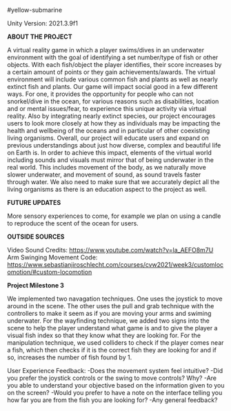 #yellow-submarine

Unity Version: 2021.3.9f1

**ABOUT THE PROJECT**  

A virtual reality game in which a player swims/dives in an underwater environment with the goal of identifying a set number/type of fish or other objects. With each fish/object the player identifies, their score increases by a certain amount of points or they gain achievements/awards. The virtual environment will include various common fish and plants as well as nearly extinct fish and plants.
Our game will impact social good in a few different ways. For one, it provides the opportunity for people who can not snorkel/dive in the ocean, for various reasons such as disabilities, location and or mental issues/fear, to experience this unique activity via virtual reality. Also by integrating nearly extinct species, our project encourages users to look more closely at how they as individuals may be impacting the health and wellbeing of the oceans and in particular of other coexisting living organisms. Overall, our project will educate users and expand on previous understandings about just how diverse, complex and beautiful life on Earth is. In order to achieve this impact, elements of the virtual world including sounds and visuals must mirror that of being underwater in the real world. This includes movement of the body, as we naturally move slower underwater, and movement of sound, as sound travels faster through water. We also need to make sure that we accurately depict all the living organisms as there is an education aspect to the project as well.

**FUTURE UPDATES**  

More sensory experiences to come, for example we plan on using a candle to reproduce the scent of the ocean for users. 

**OUTSIDE SOURCES**  

Video Sound Credits: https://www.youtube.com/watch?v=la_AEFO8m7U
Arm Swinging Movement Code: https://www.sebastianjiroschlecht.com/courses/cvw2021/week3/customlocomotion/#custom-locomotion

**Project Milestone 3**

We implemented two navagation techniques. One uses the joystick to move around in the scene. The other uses the pull and grab technique with the controllers to make it seem as if you are moving your arms and swiming underwater. For the wayfinding technique, we added two signs into the scene to help the player understand what game is and to give the player a visual fish index so that they know what they are looking for. For the manipulation technique, we used colliders to check if the player comes near a fish, which then checks if it is the correct fish they are looking for and if so, increases the number of fish found by 1.

User Experience Feedback:
    -Does the movement system feel intuitive?
    -Did you prefer the joystick controls or the swing to move controls? Why?
    -Are you able to understand your objective based on the information given to you on the screen?
    -Would you prefer to have a note on the interface telling you how far you are from the fish you are looking for?
    -Any general feedback?
